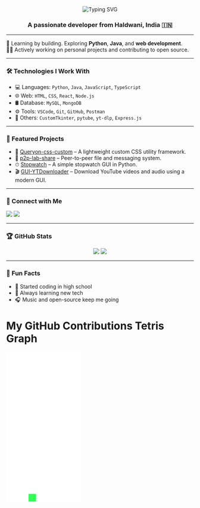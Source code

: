 
<!-- HEADER SECTION -->
<div align="center">

<img src="https://readme-typing-svg.demolab.com?font=Fira+Code&size=28&duration=3000&pause=1000&color=4BC1D2&center=true&vCenter=true&width=700&lines=Hi+%F0%9F%91%8B%2C+I'm+Shubham+Loshali" alt="Typing SVG" />

<h3>A passionate developer from Haldwani, India 🇮🇳</h3>

</div>

<hr/>

🚀 Learning by building. Exploring **Python**, **Java**, and **web development**.  
🧑‍💻 Actively working on personal projects and contributing to open source.

---

### 🛠️ Technologies I Work With

- 💻 Languages: `Python`, `Java`, `JavaScript`, `TypeScript`
- 🌐 Web: `HTML`, `CSS`, `React`, `Node.js`
- 🛢️ Database: `MySQL`, `MongoDB`
- ⚙️ Tools: `VSCode`, `Git`, `GitHub`, `Postman`
- 🧰 Others: `CustomTkinter`, `pytube`, `yt-dlp`, `Express.js`

---

### 📌 Featured Projects

- 🔧 [Queryon-css-custom](https://github.com/Shubham-Loshali/Queryon-css-custom) – A lightweight custom CSS utility framework.
- 📡 [p2p-lab-share](https://github.com/Shubham-Loshali/p2p-lab-share) – Peer-to-peer file and messaging system.
- ⏱ [Stopwatch](https://github.com/Shubham-Loshali/Stopwatch) – A simple stopwatch GUI in Python.
- 🎬 [GUI-YTDownloader](https://github.com/Shubham-Loshali/GUI-YTDownloader) – Download YouTube videos and audio using a modern GUI.

---

### 🤝 Connect with Me

<a href="mailto:harshkhatri6081@gmail.com"><img src="https://img.shields.io/badge/Gmail-D14836?style=for-the-badge&logo=gmail&logoColor=white" /></a>
<a href="https://github.com/Shubham-Loshali"><img src="https://img.shields.io/badge/GitHub-100000?style=for-the-badge&logo=github&logoColor=white" /></a>

---

### 🏆 GitHub Stats

<p align="center">
  <img src="https://github-readme-stats.vercel.app/api?username=Shubham-Loshali&show_icons=true&theme=tokyonight" width="48%"/>
  <img src="https://github-readme-stats.vercel.app/api/top-langs/?username=Shubham-Loshali&layout=compact&theme=tokyonight" width="48%"/>
</p>

---

### 🎯 Fun Facts

- 🧠 Started coding in high school
- 🌱 Always learning new tech
- 🎧 Music and open-source keep me going

# My GitHub Contributions Tetris Graph

![Tetris Graph](https://raw.githubusercontent.com/Shubham-Loshali/Shubham-Loshali/main/tetris_graph.gif)
